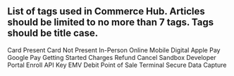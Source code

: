 List of tags used in Commerce Hub. Articles should be limited to no more than 7 tags. Tags should be title case.
---------------
Card Present
Card Not Present
In-Person
Online
Mobile
Digital
Apple Pay
Google Pay
Getting Started
Charges
Refund
Cancel
Sandbox
Developer Portal
Enroll
API Key
EMV
Debit
Point of Sale
Terminal
Secure Data Capture
